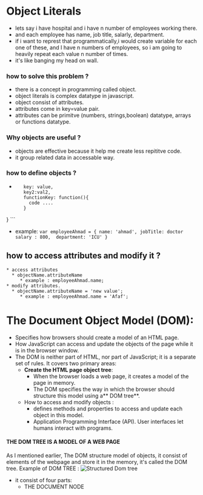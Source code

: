 # Object Literals
  * lets say i have hospital and i have n number of employees working there.
  * and each employee has name, job title, salarly, department.
  * if i want to represt that programmatically,i would create variable for each one of these, and I have n numbers of employees, so i am going to heavily repeat each value n number of times.
  * it's like banging my head on wall.

### how to solve this problem ?
  * there is a concept in programming called object.
  * object literals is complex datatype in javascript.
  * object consist of attributes.
  * attributes come in key=value pair.
  * attributes can be primitve (numbers, strings,boolean) datatype, arrays or functions datatype.

### Why objects are useful ?
  * objects are effective because it help me create less repititve code.
  * it group related data in accessable way.

### how to define objects ?
  * ``` var objName = {
       key: value,
       key2:val2,
       functionKey: function(){
         code ....       
       }
   } ```
      
   * example: ``` var employeeAhmad = {
         name: 'ahmad',
         jobTitle: doctor
         salary : 800, 
         department: 'ICU'
   } ```

## how to access attributes and modify it ?
    * access attributes
      * objectName.attributeName
         * example : employeeAhmad.name;
    * modify attributes.
      * objectName.attributeName = 'new value';
         * example : employeeAhmad.name = 'Afaf';

# The Document Object Model (DOM):
   * Specifies how browsers should create a model of an HTML page.
   * How JavaScript can access and update the objects of the page while it is in the browser window.
   * The DOM is neither part of HTML, nor part of JavaScript; it is a separate set of rules. It covers two primary areas:
      * **Create the HTML page object tree**:
         *  When the browser loads a web page, it creates a model of the page in memory.
         * The DOM specifies the way in which the browser should structure this model using a** DOM tree**.
      * How to access and modify objects : 
        * defines methods and properties to access and update each object in this model.
        * Application Programming Interface (API). User interfaces let humans interact with programs.
#### THE DOM TREE IS A MODEL OF A WEB PAGE
   As I mentioned earlier, The DOM structure model of objects, it consist of elements of the webpage and store it in the memory, it's called the DOM tree.
   Example of DOM TREE : ![Structured Dom tree](https://www.w3schools.com/js/pic_htmltree.gif)
   * it consist of four parts:
      * THE DOCUMENT NODE
